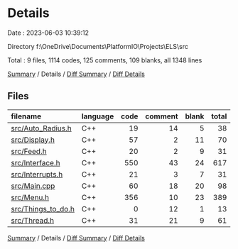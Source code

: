 # Details

Date : 2023-06-03 10:39:12

Directory f:\\OneDrive\\Documents\\PlatformIO\\Projects\\ELS\\src

Total : 9 files,  1114 codes, 125 comments, 109 blanks, all 1348 lines

[Summary](results.md) / Details / [Diff Summary](diff.md) / [Diff Details](diff-details.md)

## Files
| filename | language | code | comment | blank | total |
| :--- | :--- | ---: | ---: | ---: | ---: |
| [src/Auto_Radius.h](/src/Auto_Radius.h) | C++ | 19 | 14 | 5 | 38 |
| [src/Display.h](/src/Display.h) | C++ | 57 | 2 | 11 | 70 |
| [src/Feed.h](/src/Feed.h) | C++ | 20 | 2 | 9 | 31 |
| [src/Interface.h](/src/Interface.h) | C++ | 550 | 43 | 24 | 617 |
| [src/Interrupts.h](/src/Interrupts.h) | C++ | 21 | 3 | 7 | 31 |
| [src/Main.cpp](/src/Main.cpp) | C++ | 60 | 18 | 20 | 98 |
| [src/Menu.h](/src/Menu.h) | C++ | 356 | 10 | 23 | 389 |
| [src/Things_to_do.h](/src/Things_to_do.h) | C++ | 0 | 12 | 1 | 13 |
| [src/Thread.h](/src/Thread.h) | C++ | 31 | 21 | 9 | 61 |

[Summary](results.md) / Details / [Diff Summary](diff.md) / [Diff Details](diff-details.md)